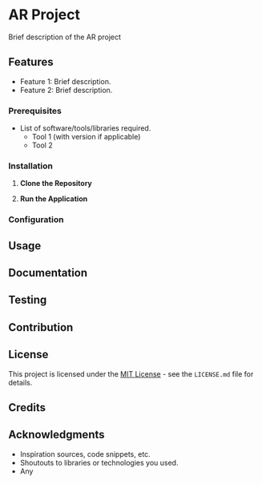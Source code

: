 
# AR Project

Brief description of the AR project


## Features

- Feature 1: Brief description.
- Feature 2: Brief description.


### Prerequisites

- List of software/tools/libraries required.
  - Tool 1 (with version if applicable)
  - Tool 2

### Installation

1. **Clone the Repository**
  

3. **Run the Application**
   
### Configuration


## Usage


## Documentation


## Testing


## Contribution


## License

This project is licensed under the [MIT License](LICENSE.md) - see the `LICENSE.md` file for details.

## Credits


## Acknowledgments

- Inspiration sources, code snippets, etc.
- Shoutouts to libraries or technologies you used.
- Any
